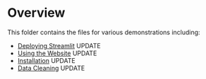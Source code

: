 # Overview
This folder contains the files for various demonstrations including:
* [Deploying Streamlit](./) UPDATE
* [Using the Website](./) UPDATE
* [Installation](./) UPDATE
* [Data Cleaning](./) UPDATE